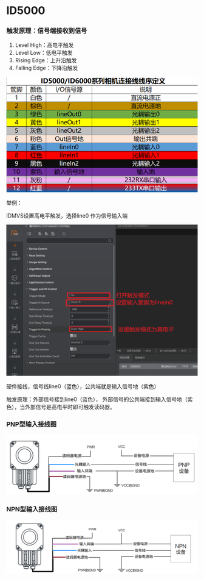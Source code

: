 # ID5000

### 触发原理：信号端接收到信号

1. Level High：高电平触发
2. Level Low：低电平触发
3. Rising Edge：上升沿触发
4. Falling Edge：下降沿触发

![](<../../.gitbook/assets/image (69).png>)

举例：

IDMVS设置高电平触发，选择line0 作为信号输入端

![](<../../.gitbook/assets/image (70).png>)

硬件接线，信号线line0（蓝色），公共端就是输入信号地（紫色）

触发原理：外部信号接到line0（蓝色）， 外部信号的公共端接到输入信号地（紫色），当外部信号是高电平时即可触发读码器。

### PNP型输入接线图

![PNP型设备输入接线图](../../.gitbook/assets/id5000.png)



### NPN型输入接线图

![NPN型设备输入接线图](<../../.gitbook/assets/id5000 (1).png>)





